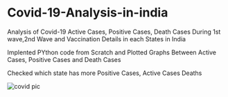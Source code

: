 # Covid-19-Analysis-in-india

Analysis of Covid-19 Active Cases, Positive Cases, Death Cases During 1st wave,2nd Wave and Vaccination Details in each States in India

Implented PYthon code from Scratch and Plotted Graphs  Between Active Cases, Positive Cases and Death Cases

Checked which state has more  Positive Cases, Active Cases Deaths 

![covid pic](https://user-images.githubusercontent.com/84119791/184503931-9af38b88-02b1-4d76-bd9c-788e4cf52be4.jpg)
